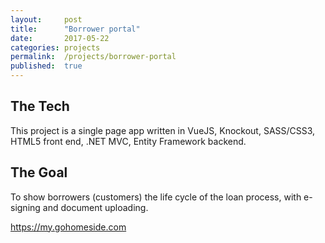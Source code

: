 ```yaml
---
layout:     post
title:      "Borrower portal"
date:       2017-05-22
categories: projects
permalink:  /projects/borrower-portal
published:  true
---
```

## The Tech
This project is a single page app written in VueJS, Knockout, SASS/CSS3, HTML5 front end, .NET MVC, Entity Framework backend.

## The Goal
To show borrowers (customers) the life cycle of the loan process, with e-signing and document uploading.

<https://my.gohomeside.com>
